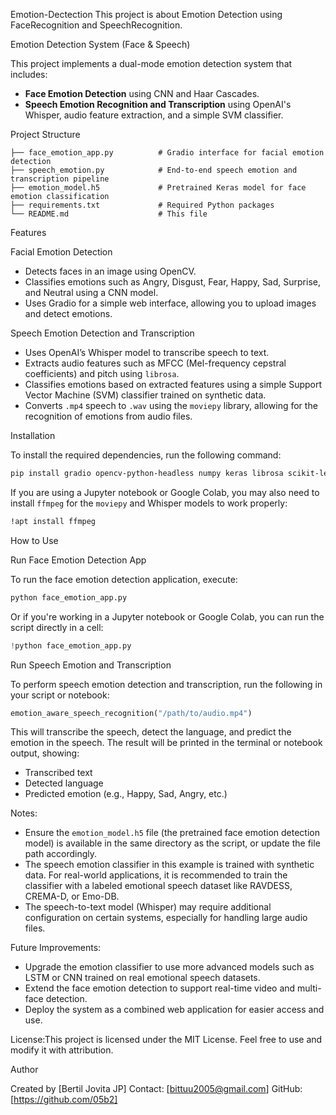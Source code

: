 Emotion-Dectection
This project is about Emotion Detection using FaceRecognition and SpeechRecognition.

Emotion Detection System (Face & Speech)

This project implements a dual-mode emotion detection system that includes:

* **Face Emotion Detection** using CNN and Haar Cascades.
* **Speech Emotion Recognition and Transcription** using OpenAI's Whisper, audio feature extraction, and a simple SVM classifier.

 Project Structure

```
├── face_emotion_app.py          # Gradio interface for facial emotion detection
├── speech_emotion.py            # End-to-end speech emotion and transcription pipeline
├── emotion_model.h5             # Pretrained Keras model for face emotion classification
├── requirements.txt             # Required Python packages
└── README.md                    # This file
```

Features

Facial Emotion Detection

* Detects faces in an image using OpenCV.
* Classifies emotions such as Angry, Disgust, Fear, Happy, Sad, Surprise, and Neutral using a CNN model.
* Uses Gradio for a simple web interface, allowing you to upload images and detect emotions.

Speech Emotion Detection and Transcription

* Uses OpenAI’s Whisper model to transcribe speech to text.
* Extracts audio features such as MFCC (Mel-frequency cepstral coefficients) and pitch using `librosa`.
* Classifies emotions based on extracted features using a simple Support Vector Machine (SVM) classifier trained on synthetic data.
* Converts `.mp4` speech to `.wav` using the `moviepy` library, allowing for the recognition of emotions from audio files.

Installation

To install the required dependencies, run the following command:

```bash
pip install gradio opencv-python-headless numpy keras librosa scikit-learn moviepy openai-whisper
```

If you are using a Jupyter notebook or Google Colab, you may also need to install `ffmpeg` for the `moviepy` and Whisper models to work properly:

```bash
!apt install ffmpeg
```

How to Use

Run Face Emotion Detection App

To run the face emotion detection application, execute:

```bash
python face_emotion_app.py
```

Or if you're working in a Jupyter notebook or Google Colab, you can run the script directly in a cell:

```python
!python face_emotion_app.py
```

 Run Speech Emotion and Transcription

To perform speech emotion detection and transcription, run the following in your script or notebook:

```python
emotion_aware_speech_recognition("/path/to/audio.mp4")
```

This will transcribe the speech, detect the language, and predict the emotion in the speech. The result will be printed in the terminal or notebook output, showing:

* Transcribed text
* Detected language
* Predicted emotion (e.g., Happy, Sad, Angry, etc.)

Notes:

* Ensure the `emotion_model.h5` file (the pretrained face emotion detection model) is available in the same directory as the script, or update the file path accordingly.
* The speech emotion classifier in this example is trained with synthetic data. For real-world applications, it is recommended to train the classifier with a labeled emotional speech dataset like RAVDESS, CREMA-D, or Emo-DB.
* The speech-to-text model (Whisper) may require additional configuration on certain systems, especially for handling large audio files.

Future Improvements:

* Upgrade the emotion classifier to use more advanced models such as LSTM or CNN trained on real emotional speech datasets.
* Extend the face emotion detection to support real-time video and multi-face detection.
* Deploy the system as a combined web application for easier access and use.

License:This project is licensed under the MIT License. Feel free to use and modify it with attribution.

Author

Created by \[Bertil Jovita JP]
Contact: \[bittuu2005@gmail.com]
GitHub: \[https://github.com/05b2]



